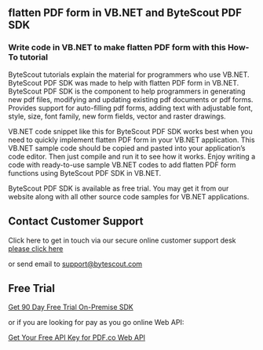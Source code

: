 ## flatten PDF form in VB.NET and ByteScout PDF SDK

### Write code in VB.NET to make flatten PDF form with this How-To tutorial

ByteScout tutorials explain the material for programmers who use VB.NET. ByteScout PDF SDK was made to help with flatten PDF form in VB.NET. ByteScout PDF SDK is the component to help programmers in generating new pdf files, modifying and updating existing pdf documents or pdf forms. Provides support for auto-filling pdf forms, adding text with adjustable font, style, size, font family, new form fields, vector and raster drawings.

VB.NET code snippet like this for ByteScout PDF SDK works best when you need to quickly implement flatten PDF form in your VB.NET application. This VB.NET sample code should be copied and pasted into your application’s code editor. Then just compile and run it to see how it works. Enjoy writing a code with ready-to-use sample VB.NET codes to add flatten PDF form functions using ByteScout PDF SDK in VB.NET.

ByteScout PDF SDK is available as free trial. You may get it from our website along with all other source code samples for VB.NET applications.

## Contact Customer Support

Click here to get in touch via our secure online customer support desk [please click here](https://bytescout.zendesk.com/hc/en-us/requests/new?subject=ByteScout%20PDF%20SDK%20Question)

or send email to [support@bytescout.com](mailto:support@bytescout.com?subject=ByteScout%20PDF%20SDK%20Question) 

## Free Trial

[Get 90 Day Free Trial On-Premise SDK](https://bytescout.com/download/web-installer?utm_source=github-readme)

or if you are looking for pay as you go online Web API:

[Get Your Free API Key for PDF.co Web API](https://pdf.co/documentation/api?utm_source=github-readme)